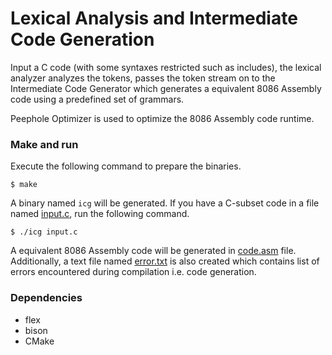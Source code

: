 # Lexical Analysis and Intermediate Code Generation

Input a C code (with some syntaxes restricted such as includes), the lexical analyzer 
analyzes the tokens, passes the token stream on to the Intermediate Code Generator 
which generates a equivalent 8086 Assembly code using a predefined set of grammars.

Peephole Optimizer is used to optimize the 8086 Assembly code runtime.

### Make and run

Execute the following command to prepare the binaries.
```
$ make
```

A binary named `icg` will be generated. If you have a C-subset code in a file named
[input.c](./input.c), run the following command.
```
$ ./icg input.c
```

A equivalent 8086 Assembly code will be generated in [code.asm](./code.asm) file. Additionally, a text 
file named [error.txt](./error.txt) is also created which contains list of errors encountered during
compilation i.e. code generation.

### Dependencies
* flex
* bison
* CMake
